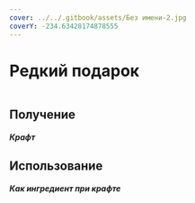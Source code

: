 ```yaml
---
cover: ../../.gitbook/assets/Без имени-2.jpg
coverY: -234.63428174878555
---
```


# Редкий подарок

<figure><img src="../../.gitbook/assets/gift_rare_128.png" alt=""><figcaption></figcaption></figure>

## Получение

#### _Крафт_
## Использование

#### _Как ингредиент при крафте_

